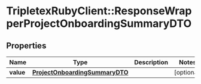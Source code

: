 # TripletexRubyClient::ResponseWrapperProjectOnboardingSummaryDTO

## Properties
Name | Type | Description | Notes
------------ | ------------- | ------------- | -------------
**value** | [**ProjectOnboardingSummaryDTO**](ProjectOnboardingSummaryDTO.md) |  | [optional] 


